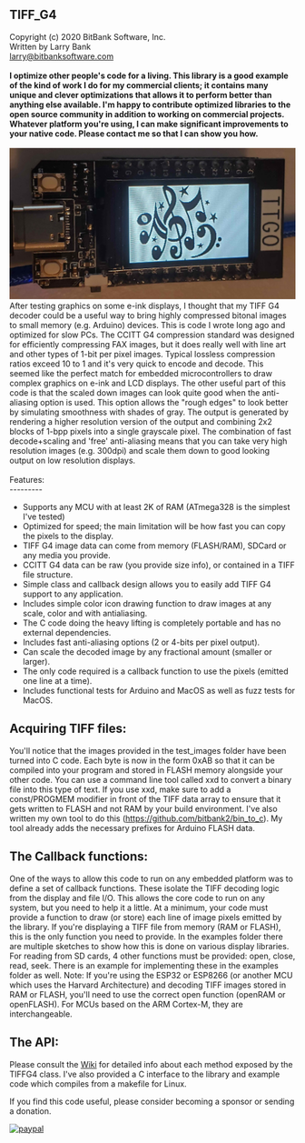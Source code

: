 TIFF_G4<br>
-----------------------------------
Copyright (c) 2020 BitBank Software, Inc.<br>
Written by Larry Bank<br>
larry@bitbanksoftware.com<br>
<br>
**I optimize other people's code for a living. This library is a good example of the kind of work I do for my commercial clients; it contains many unique and clever optimizations that allows it to perform better than anything else available. I'm happy to contribute optimized libraries to the open source community in addition to working on commercial projects. Whatever platform you're using, I can make significant improvements to your native code. Please contact me so that I can show you how.**<br>
<br>
![TIFF_G4](/tiff_antialiased.jpg?raw=true "anti-aliased")
<br>
After testing graphics on some e-ink displays, I thought that my TIFF G4 decoder could be a useful way to bring highly compressed bitonal images to small memory (e.g. Arduino) devices. This is code I wrote long ago and optimized for slow PCs. The CCITT G4 compression standard was designed for efficiently compressing FAX images, but it does really well with line art and other types of 1-bit per pixel images. Typical lossless compression ratios exceed 10 to 1 and it's very quick to encode and decode. This seemed like the perfect match for embedded microcontrollers to draw complex graphics on e-ink and LCD displays. The other useful part of this code is that the scaled down images can look quite good when the anti-aliasing option is used. This option allows the "rough edges" to look better by simulating smoothness with shades of gray. The output is generated by rendering a higher resolution version of the output and combining 2x2 blocks of 1-bpp pixels into a single grayscale pixel. The combination of fast decode+scaling and 'free' anti-aliasing means that you can take very high resolution images (e.g. 300dpi) and scale them down to good looking output on low resolution displays.<br>
<br>
Features:<br>
---------<br>
- Supports any MCU with at least 2K of RAM (ATmega328 is the simplest I've tested)
- Optimized for speed; the main limitation will be how fast you can copy the pixels to the display.
- TIFF G4 image data can come from memory (FLASH/RAM), SDCard or any media you provide.
- CCITT G4 data can be raw (you provide size info), or contained in a TIFF file structure.
- Simple class and callback design allows you to easily add TIFF G4 support to any application.
- Includes simple color icon drawing function to draw images at any scale, color and with antialiasing.
- The C code doing the heavy lifting is completely portable and has no external dependencies.
- Includes fast anti-aliasing options (2 or 4-bits per pixel output).
- Can scale the decoded image by any fractional amount (smaller or larger).
- The only code required is a callback function to use the pixels (emitted one line at a time).
- Includes functional tests for Arduino and MacOS as well as fuzz tests for MacOS.

Acquiring TIFF files:
---------------------
You'll notice that the images provided in the test_images folder have been turned into C code. Each byte is now in the form 0xAB so that it can be compiled into your program and stored in FLASH memory alongside your other code. You can use a command line tool called xxd to convert a binary file into this type of text. If you use xxd, make sure to add a const/PROGMEM modifier in front of the TIFF data array to ensure that it gets written to FLASH and not RAM by your build environment. I've also written my own tool to do this (https://github.com/bitbank2/bin_to_c). My tool already adds the necessary prefixes for Arduino FLASH data.<br>

The Callback functions:
-----------------------
One of the ways to allow this code to run on any embedded platform was to define a set of callback functions. These isolate the TIFF decoding logic from the display and file I/O. This allows the core code to run on any system, but you need to help it a little. At a minimum, your code must provide a function to draw (or store) each line of image pixels emitted by the library. If you're displaying a TIFF file from memory (RAM or FLASH), this is the only function you need to provide. In the examples folder there are multiple sketches to show how this is done on various display libraries. For reading from SD cards, 4 other functions must be provided: open, close, read, seek. There is an example for implementing these in the examples folder as well.
Note:
If you're using the ESP32 or ESP8266 (or another MCU which uses the Harvard Architecture) and decoding TIFF images stored in RAM or FLASH, you'll need to use the correct open function (openRAM or openFLASH). For MCUs based on the ARM Cortex-M, they are interchangeable.

The API:
--------
Please consult the [Wiki](https://github.com/bitbank2/TIFF_G4/wiki) for detailed info about each method exposed by the TIFFG4 class. I've also provided a C interface to the library and example code which compiles from a makefile for Linux.<br>


If you find this code useful, please consider becoming a sponsor or sending a donation.

[![paypal](https://www.paypalobjects.com/en_US/i/btn/btn_donateCC_LG.gif)](https://www.paypal.com/cgi-bin/webscr?cmd=_s-xclick&hosted_button_id=SR4F44J2UR8S4)

